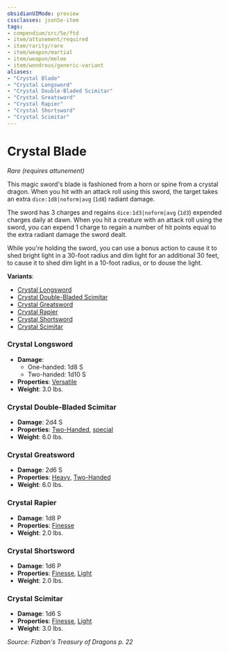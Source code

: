 ```yaml
---
obsidianUIMode: preview
cssclasses: json5e-item
tags:
- compendium/src/5e/ftd
- item/attunement/required
- item/rarity/rare
- item/weapon/martial
- item/weapon/melee
- item/wondrous/generic-variant
aliases: 
- "Crystal Blade"
- "Crystal Longsword"
- "Crystal Double-Bladed Scimitar"
- "Crystal Greatsword"
- "Crystal Rapier"
- "Crystal Shortsword"
- "Crystal Scimitar"
---
```

# Crystal Blade
*Rare (requires attunement)*  


This magic sword's blade is fashioned from a horn or spine from a crystal dragon. When you hit with an attack roll using this sword, the target takes an extra `dice:1d8|noform|avg` (`1d8`) radiant damage.

The sword has 3 charges and regains `dice:1d3|noform|avg` (`1d3`) expended charges daily at dawn. When you hit a creature with an attack roll using the sword, you can expend 1 charge to regain a number of hit points equal to the extra radiant damage the sword dealt.

While you're holding the sword, you can use a bonus action to cause it to shed bright light in a 30-foot radius and dim light for an additional 30 feet, to cause it to shed dim light in a 10-foot radius, or to douse the light.

**Variants**:
- [Crystal Longsword](#Crystal%20Longsword)
- [Crystal Double-Bladed Scimitar](#Crystal%20Double-Bladed%20Scimitar)
- [Crystal Greatsword](#Crystal%20Greatsword)
- [Crystal Rapier](#Crystal%20Rapier)
- [Crystal Shortsword](#Crystal%20Shortsword)
- [Crystal Scimitar](#Crystal%20Scimitar)

### Crystal Longsword

- **Damage**:
  - One-handed: 1d8 S
  - Two-handed: 1d10 S
- **Properties**: [Versatile](2-Mechanics/CLI/rules/item-properties.md#Versatile)
- **Weight**: 3.0 lbs.

### Crystal Double-Bladed Scimitar

- **Damage**: 2d4 S
- **Properties**: [Two-Handed](2-Mechanics/CLI/rules/item-properties.md#Two-Handed), [special](2-Mechanics/CLI/rules/item-properties.md#Special%20Weapons)
- **Weight**: 6.0 lbs.

### Crystal Greatsword

- **Damage**: 2d6 S
- **Properties**: [Heavy](2-Mechanics/CLI/rules/item-properties.md#Heavy), [Two-Handed](2-Mechanics/CLI/rules/item-properties.md#Two-Handed)
- **Weight**: 6.0 lbs.

### Crystal Rapier

- **Damage**: 1d8 P
- **Properties**: [Finesse](2-Mechanics/CLI/rules/item-properties.md#Finesse)
- **Weight**: 2.0 lbs.

### Crystal Shortsword

- **Damage**: 1d6 P
- **Properties**: [Finesse](2-Mechanics/CLI/rules/item-properties.md#Finesse), [Light](2-Mechanics/CLI/rules/item-properties.md#Light)
- **Weight**: 2.0 lbs.

### Crystal Scimitar

- **Damage**: 1d6 S
- **Properties**: [Finesse](2-Mechanics/CLI/rules/item-properties.md#Finesse), [Light](2-Mechanics/CLI/rules/item-properties.md#Light)
- **Weight**: 3.0 lbs.


*Source: Fizban's Treasury of Dragons p. 22*